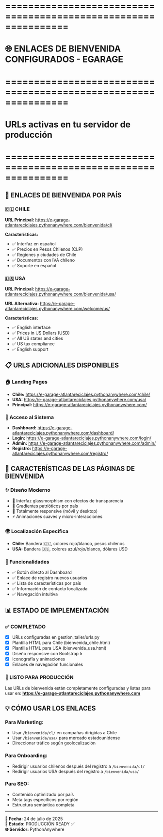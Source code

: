 # ===============================================================
# 🌐 ENLACES DE BIENVENIDA CONFIGURADOS - EGARAGE
# ===============================================================
# URLs activas en tu servidor de producción
# ===============================================================

## 🎯 ENLACES DE BIENVENIDA POR PAÍS

### 🇨🇱 CHILE
**URL Principal:**
https://e-garage-atlantareciclajes.pythonanywhere.com/bienvenida/cl/

**Características:**
- ✅ Interfaz en español 
- ✅ Precios en Pesos Chilenos (CLP)
- ✅ Regiones y ciudades de Chile
- ✅ Documentos con IVA chileno
- ✅ Soporte en español

### 🇺🇸 USA  
**URL Principal:**
https://e-garage-atlantareciclajes.pythonanywhere.com/bienvenida/usa/

**URL Alternativa:**
https://e-garage-atlantareciclajes.pythonanywhere.com/welcome/us/

**Características:**
- ✅ English interface
- ✅ Prices in US Dollars (USD) 
- ✅ All US states and cities
- ✅ US tax compliance
- ✅ English support

## 📋 URLS ADICIONALES DISPONIBLES

### 🏠 Landing Pages
- **Chile:** https://e-garage-atlantareciclajes.pythonanywhere.com/chile/
- **USA:** https://e-garage-atlantareciclajes.pythonanywhere.com/usa/
- **Principal:** https://e-garage-atlantareciclajes.pythonanywhere.com/

### 🔐 Acceso al Sistema
- **Dashboard:** https://e-garage-atlantareciclajes.pythonanywhere.com/dashboard/
- **Login:** https://e-garage-atlantareciclajes.pythonanywhere.com/login/
- **Admin:** https://e-garage-atlantareciclajes.pythonanywhere.com/admin/
- **Registro:** https://e-garage-atlantareciclajes.pythonanywhere.com/registro/

## 🎨 CARACTERÍSTICAS DE LAS PÁGINAS DE BIENVENIDA

### ✨ Diseño Moderno
- 🎨 Interfaz glassmorphism con efectos de transparencia
- 🌈 Gradientes patrióticos por país
- 📱 Totalmente responsive (móvil y desktop)
- ⚡ Animaciones suaves y micro-interacciones

### 🌍 Localización Específica
- **Chile:** Bandera 🇨🇱, colores rojo/blanco, pesos chilenos
- **USA:** Bandera 🇺🇸, colores azul/rojo/blanco, dólares USD

### 🚀 Funcionalidades
- ✅ Botón directo al Dashboard
- ✅ Enlace de registro nuevos usuarios
- ✅ Lista de características por país
- ✅ Información de contacto localizada
- ✅ Navegación intuitiva

## 📊 ESTADO DE IMPLEMENTACIÓN

### ✅ COMPLETADO
- [x] URLs configuradas en gestion_taller/urls.py
- [x] Plantilla HTML para Chile (bienvenida_chile.html)
- [x] Plantilla HTML para USA (bienvenida_usa.html)  
- [x] Diseño responsive con Bootstrap 5
- [x] Iconografía y animaciones
- [x] Enlaces de navegación funcionales

### 🎯 LISTO PARA PRODUCCIÓN
Las URLs de bienvenida están completamente configuradas y listas para usar en:
**https://e-garage-atlantareciclajes.pythonanywhere.com**

## 💡 CÓMO USAR LOS ENLACES

### Para Marketing:
- Usar `/bienvenida/cl/` en campañas dirigidas a Chile
- Usar `/bienvenida/usa/` para mercado estadounidense
- Direccionar tráfico según geolocalización

### Para Onboarding:
- Redirigir usuarios chilenos después del registro a `/bienvenida/cl/`
- Redirigir usuarios USA después del registro a `/bienvenida/usa/`

### Para SEO:
- Contenido optimizado por país
- Meta tags específicos por región
- Estructura semántica completa

---
**📅 Fecha:** 24 de julio de 2025  
**🚀 Estado:** PRODUCCIÓN READY ✅  
**🌐 Servidor:** PythonAnywhere
